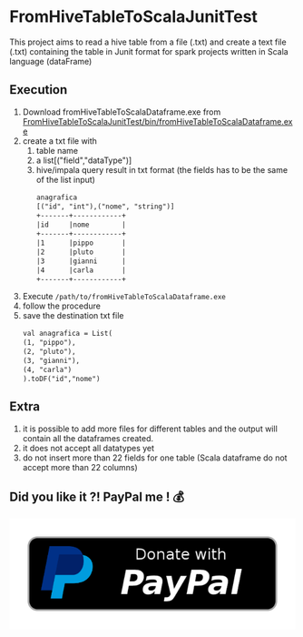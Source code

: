 # FromHiveTableToScalaJunitTest
This project aims to read a hive table from a file (.txt) and create a text file (.txt) containing the table in Junit format for spark projects written in Scala language (dataFrame)


## Execution

1. Download fromHiveTableToScalaDataframe.exe from [FromHiveTableToScalaJunitTest/bin/fromHiveTableToScalaDataframe.exe](https://github.com/quintax96/FromHiveTableToScalaJunitTest/blob/main/bin/fromHiveTableToScalaDataframe.exe)
2. create a txt file with
    1. table name
    2. a list[("field","dataType")]
    3. hive/impala query result in txt format (the fields has to be the same of the list input)
        ```
        anagrafica
        [("id", "int"),("nome", "string")]
        +-------+------------+
        |id     |nome        |
        +-------+------------+
        |1      |pippo	     |
        |2      |pluto	     |
        |3      |gianni	     |
        |4      |carla	     |
        +-------+------------+
        ```
3. Execute `/path/to/fromHiveTableToScalaDataframe.exe`
4. follow the procedure
5. save the destination txt file
    ```
    val anagrafica = List(
    (1,	"pippo"),
    (2,	"pluto"),
    (3,	"gianni"),
    (4,	"carla")
    ).toDF("id","nome")
    ```
    
## Extra

1. it is possible to add more files for different tables and the output will contain all the dataframes created.
2. it does not accept all datatypes yet
3. do not insert more than 22 fields for one table (Scala dataframe do not accept more than 22 columns)


## Did you like it ?! PayPal me ! 💰

[![Donate with PayPal](https://github.com/quintax96/FromHiveTableToScalaJunitTest/blob/main/images/paypal-donate-button.png?raw=true)](https://paypal.me/quintax96)
